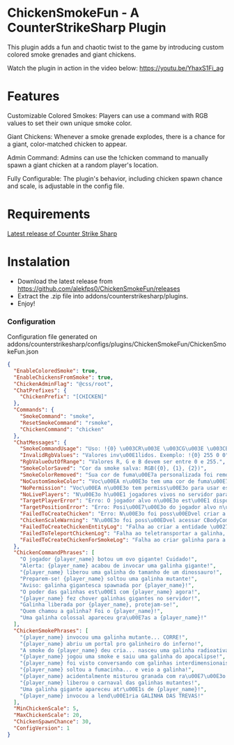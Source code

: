 # ChickenSmokeFun - A CounterStrikeSharp Plugin


This plugin adds a fun and chaotic twist to the game by introducing custom colored smoke grenades and giant chickens.

Watch the plugin in action in the video below: https://youtu.be/YhaxS1Fi_ag

# Features
Customizable Colored Smokes: Players can use a command with RGB values to set their own unique smoke color.

Giant Chickens: Whenever a smoke grenade explodes, there is a chance for a giant, color-matched chicken to appear.

Admin Command: Admins can use the !chicken command to manually spawn a giant chicken at a random player's location.

Fully Configurable: The plugin's behavior, including chicken spawn chance and scale, is adjustable in the config file.

# Requirements
[Latest release of Counter Strike Sharp](https://github.com/roflmuffin/CounterStrikeSharp)


# Instalation
- Download the latest release from https://github.com/alekfps0/ChickenSmokeFun/releases
- Extract the .zip file into addons/counterstrikesharp/plugins.
- Enjoy!

### Configuration

Configuration file generated on addons/counterstrikesharp/configs/plugins/ChickenSmokeFun/ChickenSmokeFun.json
```json
{
  "EnableColoredSmoke": true,
  "EnableChickensFromSmoke": true,
  "ChickenAdminFlag": "@css/root",
  "ChatPrefixes": {
    "ChickenPrefix": "[CHICKEN]"
  },
  "Commands": {
    "SmokeCommand": "smoke",
    "ResetSmokeCommand": "rsmoke",
    "ChickenCommand": "chicken"
  },
  "ChatMessages": {
    "SmokeCommandUsage": "Uso: !{0} \u003CR\u003E \u003CG\u003E \u003CB\u003E (0-255) ou !{1}",
    "InvalidRgbValues": "Valores inv\u00E1lidos. Exemplo: !{0} 255 0 0",
    "RgbValueOutOfRange": "Valores R, G e B devem ser entre 0 e 255.",
    "SmokeColorSaved": "Cor da smoke salva: RGB({0}, {1}, {2})",
    "SmokeColorRemoved": "Sua cor de fuma\u00E7a personalizada foi removida. A cor agora ser\u00E1 a padr\u00E3o.",
    "NoCustomSmokeColor": "Voc\u00EA n\u00E3o tem uma cor de fuma\u00E7a personalizada definida.",
    "NoPermission": "Voc\u00EA n\u00E3o tem permiss\u00E3o para usar este comando.",
    "NoLivePlayers": "N\u00E3o h\u00E1 jogadores vivos no servidor para spawnar a galinha.",
    "TargetPlayerError": "Erro: O jogador alvo n\u00E3o est\u00E1 dispon\u00EDvel para spawnar a galinha.",
    "TargetPositionError": "Erro: Posi\u00E7\u00E3o do jogador alvo n\u00E3o dispon\u00EDvel para spawnar a galinha.",
    "FailedToCreateChicken": "Erro: N\u00E3o foi poss\u00EDvel criar a entidade da galinha. Verifique os logs do servidor.",
    "ChickenScaleWarning": "N\u00E3o foi poss\u00EDvel acessar CBodyComponent, SceneNode ou SkeletonInstance para escalar a galinha. A galinha pode n\u00E3o aparecer gigante.",
    "FailedToCreateChickenEntityLog": "Falha ao criar a entidade \u0027chicken\u0027.",
    "FailedToTeleportChickenLog": "Falha ao teletransportar a galinha, a posi\u00E7\u00E3o ou rota\u00E7\u00E3o da fuma\u00E7a era nula.",
    "FailedToCreateChickenForSmokeLog": "Falha ao criar galinha para a fuma\u00E7a."
  },
  "ChickenCommandPhrases": [
    "O jogador {player_name} botou um ovo gigante! Cuidado!",
    "Alerta: {player_name} acabou de invocar uma galinha gigante!",
    "{player_name} liberou uma galinha do tamanho de um dinossauro!",
    "Preparem-se! {player_name} soltou uma galinha mutante!",
    "Aviso: galinha gigantesca spawnada por {player_name}!",
    "O poder das galinhas est\u00E1 com {player_name} agora!",
    "{player_name} fez chover galinhas gigantes no servidor!",
    "Galinha liberada por {player_name}, protejam-se!",
    "Quem chamou a galinha? Foi o {player_name}!",
    "Uma galinha colossal apareceu gra\u00E7as a {player_name}!"
  ],
  "ChickenSmokePhrases": [
    "{player_name} invocou uma galinha mutante... CORRE!",
    "{player_name} abriu um portal pro galinheiro do inferno!",
    "A smoke do {player_name} deu cria... nasceu uma galinha radioativa!",
    "{player_name} jogou uma smoke e saiu uma galinha do apocalipse!",
    "{player_name} foi visto conversando com galinhas interdimensionais.",
    "{player_name} soltou a fumacinha... e veio a galinha!",
    "{player_name} acidentalmente misturou granada com ra\u00E7\u00E3o de galinha.",
    "{player_name} liberou o carnaval das galinhas mutantes!",
    "Uma galinha gigante apareceu atr\u00E1s de {player_name}!",
    "{player_name} invocou a lend\u00E1ria GALINHA DAS TREVAS!"
  ],
  "MinChickenScale": 5,
  "MaxChickenScale": 20,
  "ChickenSpawnChance": 30,
  "ConfigVersion": 1
}
```
